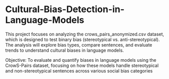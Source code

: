 # Cultural-Bias-Detection-in-Language-Models
This project focuses on analyzing the crows_pairs_anonymized.csv dataset, which is designed to test binary bias (stereotypical vs. anti-stereotypical). The analysis will explore bias types, compare sentences, and evaluate trends to understand cultural biases in language models.

Objective: To evaluate and quantify biases in language models using the CrowS-Pairs dataset, focusing on how these models handle stereotypical and non-stereotypical sentences across various social bias categories

